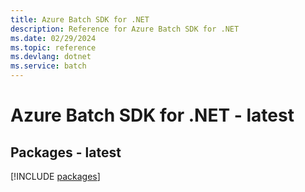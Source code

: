 ```yaml
---
title: Azure Batch SDK for .NET
description: Reference for Azure Batch SDK for .NET
ms.date: 02/29/2024
ms.topic: reference
ms.devlang: dotnet
ms.service: batch
---
```

# Azure Batch SDK for .NET - latest
## Packages - latest
[!INCLUDE [packages](batch-index.md)]